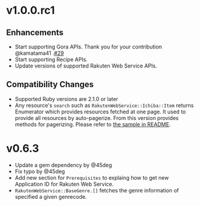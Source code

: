 # v1.0.0.rc1

## Enhancements

* Start supporting Gora APIs. Thank you for your contribution @kamatama41 .[#29](https://github.com/rakuten-ws/rws-ruby-sdk/pull/29)
* Start supporting Recipe APIs.
* Update versions of supported Rakuten Web Service APIs.

## Compatibility Changes

* Supported Ruby versions are 2.1.0 or later
* Any resource's `search` such as `RakutenWebService::Ichiba::Item` returns Enumerator which provides resources fetched at one page.
  It used to provide all resources by auto-pagerize. From this version provides methods for pagerizing. Please refer to [the sample in README](https://github.com/rakuten-ws/rws-ruby-sdk/blob/master/README.md#pagerizing).

# v0.6.3 

* Update a gem dependency by @45deg
* Fix typo by @45deg
* Add new section for `Prerequisites` to explaing how to get new Application ID for Rakuten Web Service.
* `RakutenWebService::BaseGenre.[]` fetches the genre information of specified a given genrecode.
